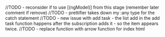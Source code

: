 //TODO - reconsider if to use [(ngModel)] from this stage (remember later comment if remove)
//TODO - prettifier takes down my :any type for the catch statement
//TODO - new issue with add task - the list add in the add task function happens after the subscription adds it - so the item appears twice.
//TODO - replace function with arrow function for index html 